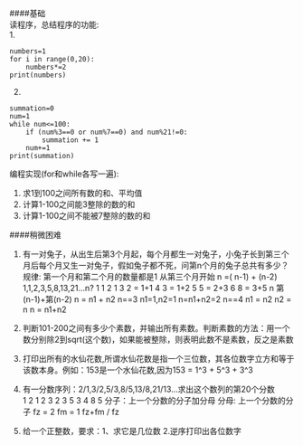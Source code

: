 
####基础  
读程序，总结程序的功能:  
1.

	numbers=1  
	for i in range(0,20):  
	    numbers*=2  
	print(numbers)  

2.

	summation=0
	num=1
	while num<=100:
	    if (num%3==0 or num%7==0) and num%21!=0:
	        summation += 1
	    num+=1
	print(summation)

编程实现(for和while各写一遍):  
1. 求1到100之间所有数的和、平均值   
2. 计算1-100之间能3整除的数的和  
3. 计算1-100之间不能被7整除的数的和 


####稍微困难
1. 有一对兔子，从出生后第3个月起，每个月都生一对兔子，小兔子长到第三个月后每个月又生一对兔子，假如兔子都不死，问第n个月的兔子总共有多少？
规律: 第一个月和第二个月的数量都是1 从第三个月开始 n =( n-1) + (n-2)
1,1,2,3,5,8,13,21...n?
1  1
2  1
3  2 = 1+1
4  3 = 1+2
5  5 = 2+3
6  8 = 3+5
n  第(n-1)+第(n-2)
n = n1 + n2
n==3 n1=1,n2=1  n=n1+n2=2
n==4 n1 = n2    n2 = n  n = n1+n2






2. 判断101-200之间有多少个素数，并输出所有素数。判断素数的方法：用一个数分别除2到sqrt(这个数)，如果能被整除，则表明此数不是素数，反之是素数

3. 打印出所有的水仙花数,所谓水仙花数是指一个三位数，其各位数字立方和等于该数本身。例如：153是一个水仙花数,因为153 = 1^3 + 5^3 + 3^3

4. 有一分数序列：2/1,3/2,5/3,8/5,13/8,21/13...求出这个数列的第20个分数  
1  2  1
2  3  2
3  5  3
4  8  5
分子：上一个分数的分子加分母   分母: 上一个分数的分子
fz = 2 fm = 1
fz+fm / fz


5. 给一个正整数，要求：1、求它是几位数 2.逆序打印出各位数字
